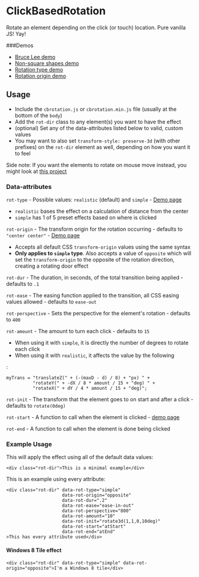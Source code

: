 ClickBasedRotation
==================

Rotate an element depending on the click (or touch) location. Pure vanilla JS! Yay!

###Demos

 - [Bruce Lee demo](http://codepen.io/Zeaklous/pen/AFEtL)
 - [Non-square shapes demo](http://zachsaucier.github.io/click-based-rotation/demo-shapes.html)
 - [Rotation type demo](http://zachsaucier.github.io/click-based-rotation/demo-type.html)
 - [Rotation origin demo](http://zachsaucier.github.io/click-based-rotation/demo-origin.html)

## Usage
 - Include the `cbrotation.js` or `cbrotation.min.js` file (usually at the bottom of the `body`)
 - Add the `rot-dir` class to any element(s) you want to have the effect
 - (optional) Set any of the data-attributes listed below to valid, custom values
 - You may want to also set `transform-style: preserve-3d` (with other prefixes) on the `rot-dir` element as well, depending on how you want it to feel

Side note: If you want the elements to rotate on mouse move instead, you might look at [this project](http://stackoverflow.com/questions/17790869/rotating-elements-according-to-cursor-position-with-jquery/17795610#17795610)

### Data-attributes

`rot-type` - Possible values: `realistic` (default) and `simple` - [Demo page](http://zachsaucier.github.io/click-based-rotation/demo-type.html)

 - `realistic` bases the effect on a calculation of distance from the center
 - `simple` has 1 of 5 preset effects based on where is clicked

`rot-origin` -  The transform origin for the rotation occurring - defaults to `"center center"` - [Demo page](http://zachsaucier.github.io/click-based-rotation/demo-origin.html)

 - Accepts all default CSS `transform-origin` values using the same syntax
 - **Only applies to `simple` type**. Also accepts a value of `opposite` which will set the `transform-origin` to the opposite of the rotation direction, creating a rotating door effect

`rot-dur` - The duration, in seconds, of the total transition being applied - defaults to `.1`

`rot-ease` - The easing function applied to the transition, all CSS easing values allowed - defaults to `ease-out`

`rot-perspective` - Sets the perspective for the element's rotation - defaults to `400`

`rot-amount` - The amount to turn each click - defaults to `15`

 - When using it with `simple`,  it is directly the number of degrees to rotate each click
 - When using it with `realistic`, it affects the value by the following

:

    myTrans = "translateZ(" + (-(maxD - d) / 8) + "px) " +
              "rotateY(" + -dX / 8 * amount / 15 + "deg) " +
              "rotateX(" + dY / 4 * amount / 15 + "deg)";

`rot-init` - The transform that the element goes to on start and after a click - defaults to `rotate(0deg)`

`rot-start` - A function to call when the element is clicked - [demo page](http://codepen.io/Zeaklous/pen/AFEtL)

`rot-end` - A function to call when the element is done being clicked

### Example Usage

This will apply the effect using all of the default data values:

    <div class="rot-dir">This is a minimal example</div>

This is an example using every attribute:

    <div class="rot-dir" data-rot-type="simple" 
                         data-rot-origin="opposite" 
                         data-rot-dur=".2" 
                         data-rot-ease="ease-in-out" 
                         data-rot-perspective="800" 
                         data-rot-amount="10"
                         data-rot-init="rotate3d(1,1,0,10deg)"
                         data-rot-start="atStart"
                         data-rot-end="atEnd"
    >This has every attribute used</div>

#### Windows 8 Tile effect

    <div class="rot-dir" data-rot-type="simple" data-rot-origin="opposite">I'm a Windows 8 tile</div>
